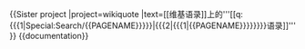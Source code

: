{{Sister project
|project=wikiquote
|text=[[维基语录]]上的'''[[q:{{{1|Special:Search/{{PAGENAME}}}}}|{{{2|{{{1|{{PAGENAME}}}}}}}}语录]]'''
}}<noinclude>
{{documentation}}
</noinclude>